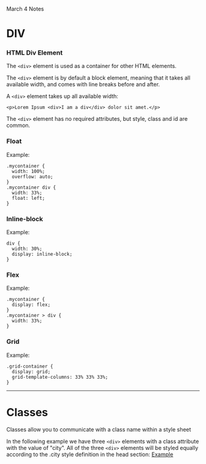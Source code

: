 March 4 Notes

# DIV

### HTML Div Element

The ```<div>``` element is used as a container for other HTML elements.

The ```<div>``` element is by default a block element, meaning that it takes all available width, and comes with line breaks before and after.

A ```<div>``` element takes up all available width:
```
<p>Lorem Ipsum <div>I am a div</div> dolor sit amet.</p>
```
The ```<div>``` element has no required attributes, but style, class and id are common.

### Float
Example:
```
.mycontainer {
  width: 100%;
  overflow: auto;
}
.mycontainer div {
  width: 33%;
  float: left;
}
```

### Inline-block
Example:
```
div {
  width: 30%;
  display: inline-block;
}
```
### Flex
Example:
```
.mycontainer {
  display: flex;
}
.mycontainer > div {
  width: 33%;
}
```
### Grid
Example:
```
.grid-container {
  display: grid;
  grid-template-columns: 33% 33% 33%;
}
```
---

# Classes
Classes allow you to communicate with a class name within a style sheet

In the following example we have three ```<div>``` elements with a class attribute with the value of "city". All of the three ```<div>``` elements will be styled equally according to the .city style definition in the head section:
[Example](http://127.0.0.1:3002/Week7/ClassNotes/Classes.html)





